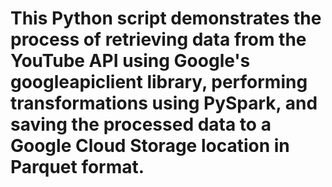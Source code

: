 # This Python script demonstrates the process of retrieving data from the YouTube API using Google's googleapiclient library, performing transformations using PySpark, and saving the processed data to a Google Cloud Storage location in Parquet format.
